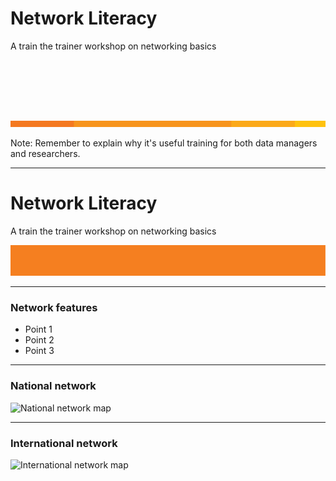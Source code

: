 # Network Literacy

A train the trainer workshop on networking basics
<p>&nbsp;</p>
<p>&nbsp;</p>
<p>&nbsp;</p>


<img src="AARNet-specific/AARNet_OrangeBeam.png" align="bottom">

Note:
Remember to explain why it's useful training for both data managers and researchers. 

---
# Network Literacy

A train the trainer workshop on networking basics

![Single line](AARNet-specific/AARNet_single_line.png)

---

### Network features

- Point 1
- Point 2
- Point 3

---
### National network

![National network map](https://www.aarnet.edu.au/images/uploads/main/AARNet_International_Map_082017.png)

---
### International network

![International network map](https://www.aarnet.edu.au/images/uploads/main/AARNet_International_Map_082017.png)
